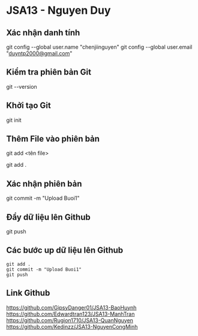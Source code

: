 # JSA13 - Nguyen Duy

## Xác nhận danh tính

git config --global user.name "chenjiinguyen"
git config --global user.email "duyntp2000@gmail.com"


## Kiểm tra phiên bản Git

git --version

## Khởi tạo Git

git init

## Thêm File vào phiên bản

git add <tên file>

git add .

## Xác nhận phiên bản

git commit -m "Upload Buoi1"

## Đẩy dữ liệu lên Github

git push

## Các bước up dữ liệu lên Github

```
git add .
git commit -m "Upload Buoi1"
git push
```

## Link Github

https://github.com/GipsyDanger01/JSA13-BaoHuynh
https://github.com/Edwardtran123/JSA13-ManhTran
https://github.com/Rugion1710/JSA13-QuanNguyen
https://github.com/Kedinzz/JSA13-NguyenCongMinh
